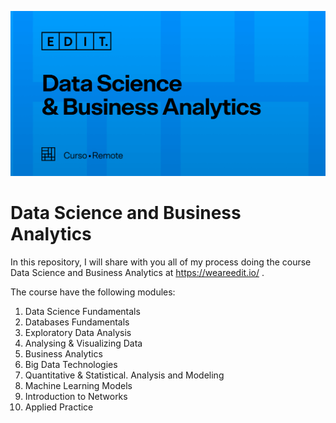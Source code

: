 <p align="center">
	<img src="https://github.com/andreiacampos98/datascience_course/blob/main/data_science_course.png"/>
</p>

# Data Science and Business Analytics
In this repository, I will share with you all of my process doing the course Data Science and Business Analytics at https://weareedit.io/ .

The course have the following modules:
1. Data Science Fundamentals
2. Databases Fundamentals
3. Exploratory Data Analysis
4. Analysing & Visualizing Data
5. Business Analytics
6. Big Data Technologies
7. Quantitative & Statistical. Analysis and Modeling
8. Machine Learning Models
9. Introduction to Networks
10. Applied Practice
